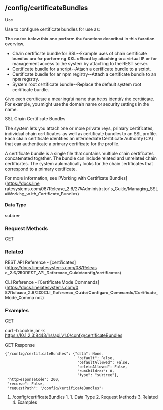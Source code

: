 ## /config/certificateBundles

Use

Use to configure certificate bundles for use as:

The nodes below this one perform the functions described in this function
overview.

  * Chain certificate bundle for SSL--Example uses of chain certificate bundles are for performing SSL offload by attaching to a virtual IP or for management access to the system by attaching to the REST server.
  * Certificate bundle for a script--Attach a certificate bundle to a script.
  * Certificate bundle for an npm registry--Attach a certificate bundle to an npm registry.
  * System root certificate bundle--Replace the default system root certificate bundle.

Give each certificate a meaningful name that helps identify the certificate.
For example, you might use the domain name or security settings in the name.

SSL Chain Certificate Bundles

The system lets you attach one or more private keys, primary certificates,
individual chain certificates, as well as certificate bundles to an SSL
profile. Each chain certificate identifies an intermediate Certificate
Authority (CA) that can authenticate a primary certificate for the profile.

A certificate bundle is a single file that contains multiple chain
certificates concatenated together. The bundle can include related and
unrelated chain certificates. The system automatically looks for the chain
certificates that correspond to a primary certificate.

For more information, see [Working with Certificate Bundles](https://docs.line
ratesystems.com/087Release_2.6/275Administrator's_Guide/Managing_SSL#Working_w
ith_Certificate_Bundles).

#### Data Type

subtree

### Request Methods

GET

### Related

REST API Reference - [certificates](https://docs.lineratesystems.com/087Releas
e_2.6/250REST_API_Reference_Guide/config/certificates)

CLI Reference - [Certificate Mode Commands](https://docs.lineratesystems.com/0
87Release_2.6/200CLI_Reference_Guide/Configure_Commands/Certificate_Mode_Comma
nds)

### Examples

GET

curl -b cookie.jar -k
https://10.1.2.3:8443/lrs/api/v1.0/config/certificateBundles

GET Response

    
    
    {"/config/certificateBundles": {"data": None,
                                     "default": False,
                                     "defaultAllowed": False,
                                     "deleteAllowed": False,
                                     "numChildren": 0,
                                     "type": "subtree"},
     "httpResponseCode": 200,
     "recurse": False,
     "requestPath": "/config/certificateBundles"}
    

  1. /config/certificateBundles
    1.       1. Data Type
    2. Request Methods
    3. Related
    4. Examples

